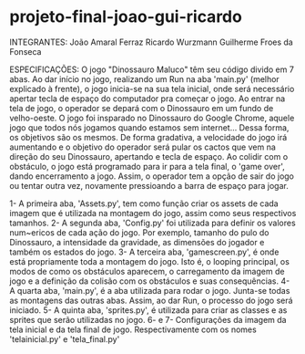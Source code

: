 # projeto-final-joao-gui-ricardo
INTEGRANTES:
João Amaral Ferraz
Ricardo Wurzmann
Guilherme Froes da Fonseca

ESPECIFICAÇÕES:
O jogo "Dinossauro Maluco" têm seu código divido em 7 abas. Ao dar início no jogo, realizando um Run na aba 'main.py' (melhor explicado à frente), o jogo inicia-se na sua tela inicial, onde será necessário apertar tecla de espaço do computador pra começar o jogo. Ao entrar na tela de jogo, o operador se depará com o Dinossauro em um fundo de velho-oeste. O jogo foi insparado no Dinossauro do Google Chrome, aquele jogo que todos nós jogamos quando estamos sem internet... Dessa forma, os objetivos são os mesmos. De forma gradativa, a velocidade do jogo irá aumentando e o objetivo do operador será pular os cactos que vem na direção do seu Dinossauro, apertando e tecla de espaço. Ao colidir com o obstáculo, o jogo está programado para ir para a tela final, o 'game over', dando encerramento a jogo. Assim, o operador tem a opção de sair do jogo ou tentar outra vez, novamente pressioando a barra de espaço para jogar.

1- A primeira aba, 'Assets.py', tem como função criar os assets de cada imagem que é utilizada na montagem do jogo, assim como seus respectivos tamanhos.
2- A segunda aba, 'Config.py' foi utilizada para definir os valores num~ericos de cada ação do jogo. Por exemplo, tamanho do pulo do Dinossauro, a intensidade da gravidade, as dimensões do jogador e também os estados do jogo.
3- A terceira aba, 'gamescreen.py', é onde está propriamente toda a montagem do jogo. Isto é, o looping principal, os modos de como os obstáculos aparecem, o carregamento da imagem de jogo e a definição da colisão com os obstáculos e suas consequências.
4- A quarta aba, 'main.py', é a aba utilizada para rodar o jogo. Junta-se todas as montagens das outras abas. Assim, ao dar Run, o processo do jogo será iniciado. 
5- A quinta aba, 'sprites.py', é utilizada para criar as classes e as sprites que serão utilizadas no jogo. 
6- e 7- Configurações da imagem da tela inicial e da tela final de jogo. Respectivamente com os nomes 'telainicial.py' e 'tela_final.py'
